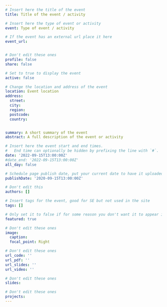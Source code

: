```yaml
---
# Insert here the title of the event
title: Title of the event / activity

# Insert here the type of event or activity
event: Type of event / activity

# If the event has an external url place it here
event_url: 


# Don't edit these ones
profile: false
share: false

# Set to true to display the event
active: false

# Change the location and address of the event
location: Event location
address: 
  street: 
  city: 
  region: 
  postcode: 
  country: 


summary: A short summary of the event
abstract: A full description of the event or activity

# Insert here the event start and end times.
#   End time can optionally be hidden by prefixing the line with `#`.
date: '2022-09-15T13:00:00Z'
#date_end: '2022-09-15T13:00:00Z'
all_day: false

# Schedule page publish date, put your current date to have it uploaded instanty
publishDate: '2020-09-15T13:00:00Z'

# Don't edit this
authors: []

# Insert tags for the event, good for SE but not used in the site
tags: []

# Only set it to false if for some reason you don't want it to appear in the home, but only in the archive
featured: true

# Don't edit these ones
image:
  caption: 
  focal_point: Right

# Don't edit these ones
url_code: ''
url_pdf: ''
url_slides: ''
url_video: ''

# Don't edit these ones
slides:

# Don't edit these ones
projects:
---
```

